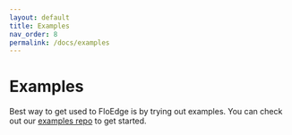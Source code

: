 ```yaml
---
layout: default
title: Examples
nav_order: 8
permalink: /docs/examples
---
```


# Examples

Best way to get used to FloEdge is by trying out examples. You can check out our [examples repo](https://github.com/flomobility/floedge_examples.git) to get started.
